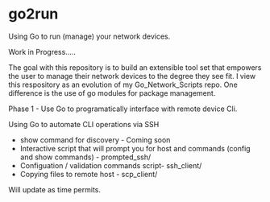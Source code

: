 # go2run
Using Go to run (manage) your network devices.

Work in Progress.....

The goal with this repository is to build an extensible tool set that empowers the user to manage their network devices to the degree they see fit.
I view this respository as an evolution of my Go_Network_Scripts repo. One difference is the use of go modules for package management.

Phase 1 - Use Go to programatically interface with remote device Cli.

Using Go to automate CLI operations via SSH
- show command for discovery - Coming soon
- Interactive script that will prompt you for host and commands (config and show commands) - prompted_ssh/
- Configuation / validation commands script- ssh_client/
- Copying files to remote host - scp_client/

Will update as time permits.





